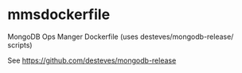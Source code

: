 # mmsdockerfile
MongoDB Ops Manger Dockerfile (uses desteves/mongodb-release/ scripts)

See https://github.com/desteves/mongodb-release
